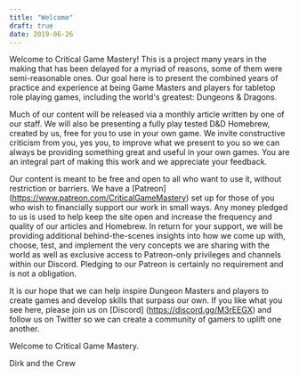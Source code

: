 ```yaml
---
title: "Welcome"
draft: true
date: 2019-06-26
---
```


  Welcome to Critical Game Mastery! This is a project many years in the making that has been delayed for a myriad of reasons, some of them were semi-reasonable ones. Our goal here is to present the combined years of practice and experience at being Game Masters and players for tabletop role playing games, including the world's greatest: Dungeons & Dragons.
  
  Much of our content will be released via a monthly article written by one of our staff. We will also be presenting a fully play tested D&D Homebrew, created by us, free for you to use in your own game. We invite constructive criticism from you, yes you, to improve what we present to you so we can always be providing something great and useful in your own games. You are an integral part of making this work and we appreciate your feedback.
  
  Our content is meant to be free and open to all who want to use it, without restriction or barriers. We have a [Patreon] (https://www.patreon.com/CriticalGameMastery) set up for those of you who wish to financially support our work in small ways. Any money pledged to us is used to help keep the site open and increase the frequency and quality of our articles and Homebrew. In return for your support, we will be providing additional behind-the-scenes insights into how we come up with, choose, test, and implement the very concepts we are sharing with the world as well as exclusive access to Patreon-only privileges and channels within our Discord. Pledging to our Patreon is certainly no requirement and is not a obligation.
  
  It is our hope that we can help inspire Dungeon Masters and players to create games and develop skills that surpass our own. If you like what you see here, please join us on [Discord] (https://discord.gg/M3rEEGX) and follow us on Twitter so we can create a community of gamers to uplift one another.
  
   Welcome to Critical Game Mastery.
   
   Dirk and the Crew